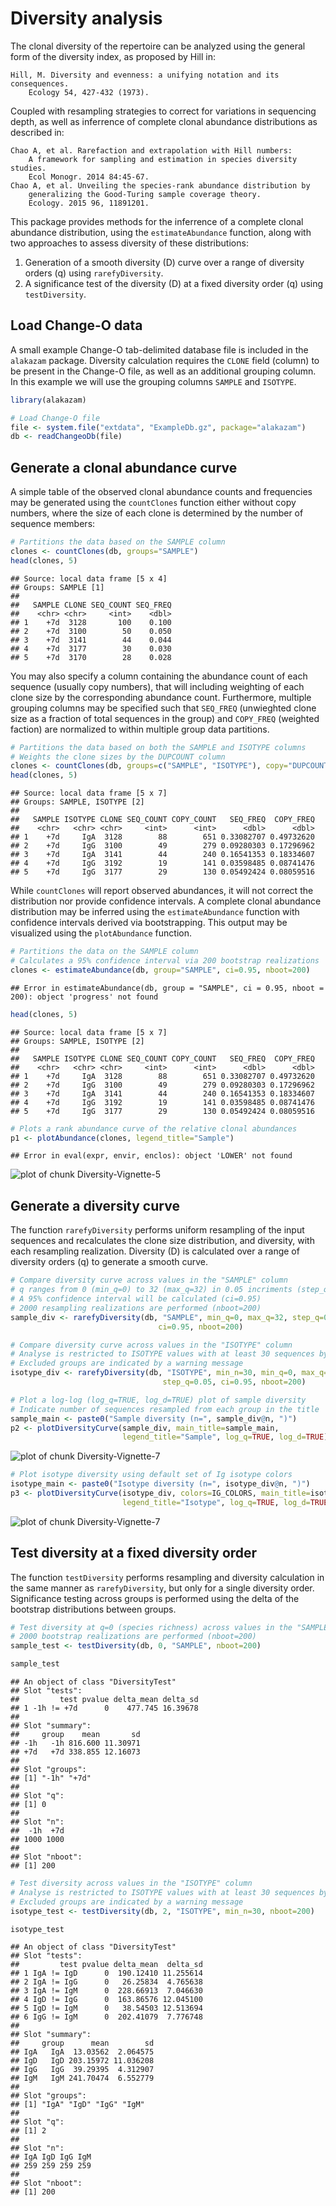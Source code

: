 Diversity analysis
====================


The clonal diversity of the repertoire can be analyzed using the general form
of the diversity index, as proposed by Hill in:

    Hill, M. Diversity and evenness: a unifying notation and its consequences. 
        Ecology 54, 427-432 (1973).

Coupled with resampling strategies to correct for variations in sequencing 
depth, as well as inferrence of complete clonal abundance distributions as 
described in:

    Chao A, et al. Rarefaction and extrapolation with Hill numbers: 
        A framework for sampling and estimation in species diversity studies. 
        Ecol Monogr. 2014 84:45-67.
    Chao A, et al. Unveiling the species-rank abundance distribution by 
        generalizing the Good-Turing sample coverage theory. 
        Ecology. 2015 96, 11891201.

This package provides methods for the inferrence of a complete clonal 
abundance distribution, using the `estimateAbundance` function, along with 
two approaches to assess diversity of these distributions: 

1. Generation of a smooth diversity (D) curve over a range of diversity orders (q) 
using `rarefyDiversity`.
2. A significance test of the diversity (D) at a fixed diversity order (q) using 
`testDiversity`.


## Load Change-O data

A small example Change-O tab-delimited database file is included in the 
`alakazam` package. Diversity calculation requires the `CLONE` field 
(column) to be present in the Change-O file, as well as an additional grouping 
column. In this example we will use the grouping columns `SAMPLE` and `ISOTYPE`.


```r
library(alakazam)

# Load Change-O file
file <- system.file("extdata", "ExampleDb.gz", package="alakazam")
db <- readChangeoDb(file)
```

## Generate a clonal abundance curve

A simple table of the observed clonal abundance counts and frequencies may be
generated using the `countClones` function either without copy numbers, where
the size of each clone is determined by the number of sequence members:


```r
# Partitions the data based on the SAMPLE column
clones <- countClones(db, groups="SAMPLE")
head(clones, 5)
```

```
## Source: local data frame [5 x 4]
## Groups: SAMPLE [1]
## 
##   SAMPLE CLONE SEQ_COUNT SEQ_FREQ
##    <chr> <chr>     <int>    <dbl>
## 1    +7d  3128       100    0.100
## 2    +7d  3100        50    0.050
## 3    +7d  3141        44    0.044
## 4    +7d  3177        30    0.030
## 5    +7d  3170        28    0.028
```

You may also specify a column containing the abundance count of each sequence 
(usually copy numbers), that will including weighting of each clone size by the 
corresponding abundance count. Furthermore, multiple grouping columns may be
specified such that `SEQ_FREQ` (unwieghted clone size as a fraction
of total sequences in the group) and `COPY_FREQ` (weighted faction) are 
normalized to within multiple group data partitions.


```r
# Partitions the data based on both the SAMPLE and ISOTYPE columns
# Weights the clone sizes by the DUPCOUNT column
clones <- countClones(db, groups=c("SAMPLE", "ISOTYPE"), copy="DUPCOUNT")
head(clones, 5)
```

```
## Source: local data frame [5 x 7]
## Groups: SAMPLE, ISOTYPE [2]
## 
##   SAMPLE ISOTYPE CLONE SEQ_COUNT COPY_COUNT   SEQ_FREQ  COPY_FREQ
##    <chr>   <chr> <chr>     <int>      <int>      <dbl>      <dbl>
## 1    +7d     IgA  3128        88        651 0.33082707 0.49732620
## 2    +7d     IgG  3100        49        279 0.09280303 0.17296962
## 3    +7d     IgA  3141        44        240 0.16541353 0.18334607
## 4    +7d     IgG  3192        19        141 0.03598485 0.08741476
## 5    +7d     IgG  3177        29        130 0.05492424 0.08059516
```

While `countClones` will report observed abundances, it will not correct the
distribution nor provide confidence intervals. A complete clonal abundance 
distribution may be inferred using the `estimateAbundance` function with
confidence intervals derived via bootstrapping.  This output may be visualized
using the `plotAbundance` function.


```r
# Partitions the data on the SAMPLE column
# Calculates a 95% confidence interval via 200 bootstrap realizations
clones <- estimateAbundance(db, group="SAMPLE", ci=0.95, nboot=200)
```

```
## Error in estimateAbundance(db, group = "SAMPLE", ci = 0.95, nboot = 200): object 'progress' not found
```

```r
head(clones, 5)
```

```
## Source: local data frame [5 x 7]
## Groups: SAMPLE, ISOTYPE [2]
## 
##   SAMPLE ISOTYPE CLONE SEQ_COUNT COPY_COUNT   SEQ_FREQ  COPY_FREQ
##    <chr>   <chr> <chr>     <int>      <int>      <dbl>      <dbl>
## 1    +7d     IgA  3128        88        651 0.33082707 0.49732620
## 2    +7d     IgG  3100        49        279 0.09280303 0.17296962
## 3    +7d     IgA  3141        44        240 0.16541353 0.18334607
## 4    +7d     IgG  3192        19        141 0.03598485 0.08741476
## 5    +7d     IgG  3177        29        130 0.05492424 0.08059516
```

```r
# Plots a rank abundance curve of the relative clonal abundances
p1 <- plotAbundance(clones, legend_title="Sample")
```

```
## Error in eval(expr, envir, enclos): object 'LOWER' not found
```

![plot of chunk Diversity-Vignette-5](figure/Diversity-Vignette-5-1.png)


## Generate a diversity curve

The function `rarefyDiversity` performs uniform resampling of the input 
sequences and recalculates the clone size distribution, and diversity, with each 
resampling realization. Diversity (D) is calculated over a range of diversity 
orders (q) to generate a smooth curve.


```r
# Compare diversity curve across values in the "SAMPLE" column
# q ranges from 0 (min_q=0) to 32 (max_q=32) in 0.05 incriments (step_q=0.05)
# A 95% confidence interval will be calculated (ci=0.95)
# 2000 resampling realizations are performed (nboot=200)
sample_div <- rarefyDiversity(db, "SAMPLE", min_q=0, max_q=32, step_q=0.05, 
                                 ci=0.95, nboot=200)

# Compare diversity curve across values in the "ISOTYPE" column
# Analyse is restricted to ISOTYPE values with at least 30 sequences by min_n=30
# Excluded groups are indicated by a warning message
isotype_div <- rarefyDiversity(db, "ISOTYPE", min_n=30, min_q=0, max_q=32, 
                                  step_q=0.05, ci=0.95, nboot=200)
```


```r
# Plot a log-log (log_q=TRUE, log_d=TRUE) plot of sample diversity
# Indicate number of sequences resampled from each group in the title
sample_main <- paste0("Sample diversity (n=", sample_div@n, ")")
p2 <- plotDiversityCurve(sample_div, main_title=sample_main, 
                         legend_title="Sample", log_q=TRUE, log_d=TRUE)
```

![plot of chunk Diversity-Vignette-7](figure/Diversity-Vignette-7-1.png)

```r
# Plot isotype diversity using default set of Ig isotype colors
isotype_main <- paste0("Isotype diversity (n=", isotype_div@n, ")")
p3 <- plotDiversityCurve(isotype_div, colors=IG_COLORS, main_title=isotype_main, 
                         legend_title="Isotype", log_q=TRUE, log_d=TRUE)
```

![plot of chunk Diversity-Vignette-7](figure/Diversity-Vignette-7-2.png)

## Test diversity at a fixed diversity order

The function `testDiversity` performs resampling and diversity calculation in 
the same manner as `rarefyDiversity`, but only for a single diversity order. 
Significance testing across groups is performed using the delta of the bootstrap
distributions between groups.


```r
# Test diversity at q=0 (species richness) across values in the "SAMPLE" column
# 2000 bootstrap realizations are performed (nboot=200)
sample_test <- testDiversity(db, 0, "SAMPLE", nboot=200)
```

```r
sample_test
```

```
## An object of class "DiversityTest"
## Slot "tests":
##         test pvalue delta_mean delta_sd
## 1 -1h != +7d      0    477.745 16.39678
## 
## Slot "summary":
##     group    mean       sd
## -1h   -1h 816.600 11.30971
## +7d   +7d 338.855 12.16073
## 
## Slot "groups":
## [1] "-1h" "+7d"
## 
## Slot "q":
## [1] 0
## 
## Slot "n":
##  -1h  +7d 
## 1000 1000 
## 
## Slot "nboot":
## [1] 200
```

```r
# Test diversity across values in the "ISOTYPE" column
# Analyse is restricted to ISOTYPE values with at least 30 sequences by min_n=30
# Excluded groups are indicated by a warning message
isotype_test <- testDiversity(db, 2, "ISOTYPE", min_n=30, nboot=200)
```

```r
isotype_test
```

```
## An object of class "DiversityTest"
## Slot "tests":
##         test pvalue delta_mean  delta_sd
## 1 IgA != IgD      0  190.12410 11.255614
## 2 IgA != IgG      0   26.25834  4.765638
## 3 IgA != IgM      0  228.66913  7.046630
## 4 IgD != IgG      0  163.86576 12.045100
## 5 IgD != IgM      0   38.54503 12.513694
## 6 IgG != IgM      0  202.41079  7.776748
## 
## Slot "summary":
##     group      mean        sd
## IgA   IgA  13.03562  2.064575
## IgD   IgD 203.15972 11.036208
## IgG   IgG  39.29395  4.312907
## IgM   IgM 241.70474  6.552779
## 
## Slot "groups":
## [1] "IgA" "IgD" "IgG" "IgM"
## 
## Slot "q":
## [1] 2
## 
## Slot "n":
## IgA IgD IgG IgM 
## 259 259 259 259 
## 
## Slot "nboot":
## [1] 200
```
